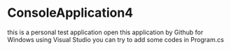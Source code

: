 # ConsoleApplication4
this is a personal test application
open this application by Github for Windows using Visual Studio
you can try to add some codes in Program.cs
